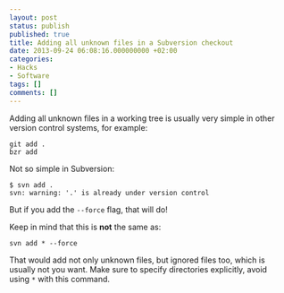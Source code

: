 ```yaml
---
layout: post
status: publish
published: true
title: Adding all unknown files in a Subversion checkout
date: 2013-09-24 06:08:16.000000000 +02:00
categories:
- Hacks
- Software
tags: []
comments: []
---
```

Adding all unknown files in a working tree is usually very simple in other version control systems, for example:


```
git add .
bzr add
```

Not so simple in Subversion:

```
$ svn add .
svn: warning: '.' is already under version control
```

But if you add the `--force` flag, that will do!

Keep in mind that this is <strong>not</strong> the same as:

```
svn add * --force
```

That would add not only unknown files, but ignored files too, which is usually not you want. Make sure to specify directories explicitly, avoid using `*` with this command.


